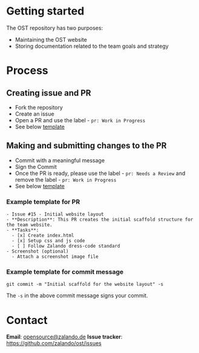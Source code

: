 # Getting started

The OST repository has two purposes:
- Maintaining the OST website
- Storing documentation related to the team goals and strategy

# Process

## Creating issue and PR

- Fork the repository
- Create an issue
- Open a PR and use the label - `pr: Work in Progress`
- See below [template](#example-template-for-pr)

## Making and submitting changes to the PR

- Commit with a meaningful message
- Sign the Commit
- Once the PR is ready, please use the label - `pr: Needs a Review` and remove the label - `pr: Work in Progress`
- See below [template](#example-template-for-commit-message)

### Example template for PR

```
- Issue #15 - Initial website layout
- **Description**: This PR creates the initial scaffold structure for the team website.
- **Tasks**:
  - [x] Create index.html
  - [x] Setup css and js code
  - [ ] Follow Zalando dress-code standard
- Screenshot (optional)
  - Attach a screenshot image file
```

### Example template for commit message

```
git commit -m "Initial scaffold for the website layout" -s
```

The `-s` in the above commit message signs your commit.

# Contact

**Email**: opensource@zalando.de
**Issue tracker**: https://github.com/zalando/ost/issues
